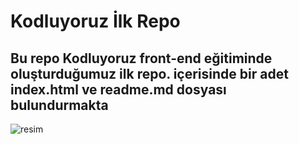 # Kodluyoruz İlk Repo
## Bu repo Kodluyoruz front-end eğitiminde oluşturduğumuz ilk repo. içerisinde bir adet index.html ve readme.md dosyası bulundurmakta

![resim](https://www.google.com/search?q=kodluyoruz&rlz=1C1CHBD_trTR1044TR1044&sxsrf=AJOqlzV8QoNAEsRJ4czhw2S-K8Jfo1-zXQ:1678104898096&source=lnms&tbm=isch&sa=X&ved=2ahUKEwjI7-Lyo8f9AhXtc_EDHfCPAZgQ_AUoAXoECAEQAw&biw=1536&bih=714&dpr=1.25#imgrc=9e5ActtTc4QcSM)

